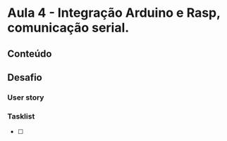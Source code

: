 # Aula 4 - Integração Arduino e Rasp, comunicação serial.

## Conteúdo


## Desafio

### User story


### Tasklist

* [ ] 
